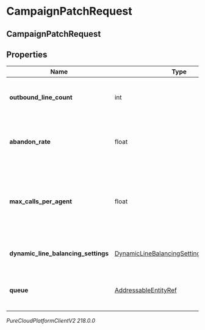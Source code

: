 # CampaignPatchRequest

## CampaignPatchRequest

## Properties

|Name | Type | Description | Notes|
|------------ | ------------- | ------------- | -------------|
| **outbound_line_count** | int | The number of outbound lines to be concurrently dialed. | [optional] |
| **abandon_rate** | float | The targeted compliance abandon rate percentage | [optional] |
| **max_calls_per_agent** | float | The maximum number of calls that can be placed per agent on this campaign | [optional] |
| **dynamic_line_balancing_settings** | [DynamicLineBalancingSettingsPatchRequest](DynamicLineBalancingSettingsPatchRequest) | Dynamic line balancing settings | [optional] |
| **queue** | [AddressableEntityRef](AddressableEntityRef) | The Queue for this Campaign to route calls to. | [optional] |



_PureCloudPlatformClientV2 218.0.0_
